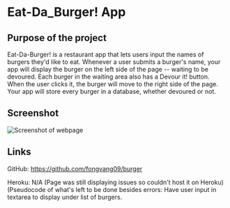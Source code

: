 # Eat-Da_Burger! App

## Purpose of the project

Eat-Da-Burger! is a restaurant app that lets users input the names of burgers they'd like to eat.
Whenever a user submits a burger's name, your app will display the burger on the left side of the page -- waiting to be devoured.
Each burger in the waiting area also has a Devour it! button. When the user clicks it, the burger will move to the right side of the page.
Your app will store every burger in a database, whether devoured or not.

## Screenshot

![Screenshot of webpage]()

## Links

GitHub: https://github.com/fongvang09/burger

Heroku: N/A
(Page was still displaying issues so couldn't host it on Heroku)
(Pseudocode of what's left to be done besides errors: Have user input in textarea to display under list of burgers. 
